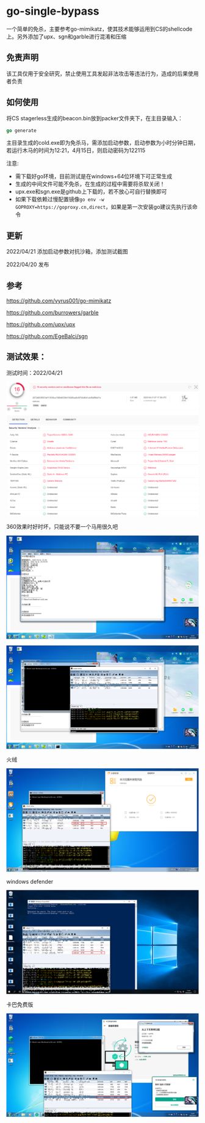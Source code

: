 # go-single-bypass

一个简单的免杀，主要参考go-mimikatz，使其技术能够运用到CS的shellcode上。另外添加了upx、sgn和garble进行混淆和压缩

## 免责声明

该工具仅用于安全研究，禁止使用工具发起非法攻击等违法行为，造成的后果使用者负责

## 如何使用

将CS stagerless生成的beacon.bin放到packer文件夹下，在主目录输入：

```go
go generate
```

主目录生成的cold.exe即为免杀马，需添加启动参数，启动参数为小时分钟日期，若运行木马的时间为12:21，4月15日，则启动密码为122115

注意:

* 需下载好go环境，目前测试是在windows+64位环境下可正常生成
* 生成的中间文件可能不免杀，在生成的过程中需要将杀软关闭！
* upx.exe和sgn.exe是github上下载的，若不放心可自行替换即可
* 如果下载依赖过慢配置镜像`go env -w GOPROXY=https://goproxy.cn,direct`，如果是第一次安装go建议先执行该命令

## 更新

2022/04/21 添加启动参数对抗沙箱，添加测试截图

2022/04/20 发布

## 参考

https://github.com/vyrus001/go-mimikatz

https://github.com/burrowers/garble

https://github.com/upx/upx

https://github.com/EgeBalci/sgn

## 测试效果：

测试时间：2022/04/21

![image-20220421152204905](README.assets\image-20220421152204905.png)

360效果时好时坏，只能说不要一个马用很久吧

![image-20220421153149751](README.assets\image-20220421153149751.png)

![image-20220421153247347](README.assets\image-20220421153247347.png)

火绒

![image-20220421154009202](README.assets\image-20220421154009202.png)

windows defender

![image-20220421154326483](README.assets\image-20220421154326483.png)

卡巴免费版

![image-20220421154802358](README.assets\image-20220421154802358.png)


